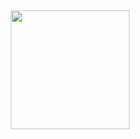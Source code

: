 
##

<img align="right" alt="" height="190px" src="https://media.tenor.com/8oz5KxyfiesAAAAM/demon.gif">


